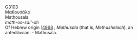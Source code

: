G3103  
Μαθουσάλα  
Mathousala  
*math-oo-sal‘-ah*  
Of Hebrew origin \[[4968](h4968) ; *Mathusala* (that is,
*Methushelach*), an antediluvian: - Mathusala.  
